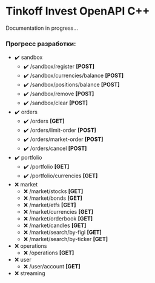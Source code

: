 # Tinkoff Invest OpenAPI C++
Documentation in progress...

### Прогресс разработки: 
* :heavy_check_mark: sandbox
    * :heavy_check_mark: /sandbox/register **\[POST\]**
    * :heavy_check_mark: /sandbox/currencies/balance **\[POST\]**
    * :heavy_check_mark: /sandbox/positions/balance **\[POST\]**
    * :heavy_check_mark: /sandbox/remove **\[POST\]**
    * :heavy_check_mark: /sandbox/clear **\[POST\]**
* :heavy_check_mark: orders
    * :heavy_check_mark: /orders **\[GET\]**
    * :heavy_check_mark: /orders/limit-order **\[POST\]**
    * :heavy_check_mark: /orders/market-order **\[POST\]**
    * :heavy_check_mark: /orders/cancel **\[POST\]**
* :heavy_check_mark: portfolio
    * :heavy_check_mark: /portfolio **\[GET\]**
    * :heavy_check_mark: /portfolio/currencies **\[GET\]**
* :x: market
    * :x: /market/stocks **\[GET\]**
    * :x: /market/bonds **\[GET\]**
    * :x: /market/etfs **\[GET\]**
    * :x: /market/currencies **\[GET\]**
    * :x: /market/orderbook **\[GET\]**
    * :x: /market/candles **\[GET\]**
    * :x: /market/search/by-figi **\[GET\]**
    * :x: /market/search/by-ticker **\[GET\]**
* :x: operations
    * :x: /operations **\[GET\]**
* :x: user
    * :x: /user/account **\[GET\]**
* :x: streaming
